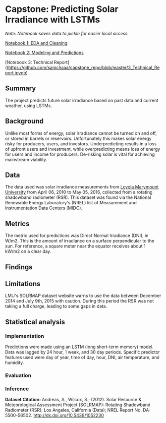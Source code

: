 # Capstone: Predicting Solar Irradiance with LSTMs

*Note: Notebook saves data to pickle for easier local access.*

[Notebook 1: EDA and Cleaning](https://github.com/samchaaa/capstone_repo/blob/master/1_EDA%20and%20Cleaning.ipynb)

[Notebook 2: Modeling and Predictions](https://github.com/samchaaa/capstone_repo/blob/master/2_Modeling%20and%20Predictions.ipynb)

[Notebook 3: Technical Report]((https://github.com/samchaaa/capstone_repo/blob/master/3_Technical_Report.ipynb)

## Summary
The project predicts future solar irradiance based on past data and current weather, using LSTMs.

## Background
Unlike most forms of energy, solar irradiance cannot be turned on and off, or stored in barrels or reservoirs. Unfortunately this makes solar energy risky for producers, users, and investors. Underpredicting results in a loss of upfront users and investment, while overpredicting means loss of energy for users and income for producers. De-risking solar is vital for achieving mainstream viability.

## Data
The data used was solar irradiance measurements from [Loyola Marymount University](https://midcdmz.nrel.gov/apps/go2url.pl?site=LMU_) from April 06, 2010 to May 05, 2016, collected from a rotating shadowband radiometer (RSR). This dataset was found via the National Renewable Energy Laboratory's (NREL) list of Measurement and Instrumentation Data Centers (MIDC).

## Metrics
The metric used for predictions was Direct Normal Irradiance (DNI), in W/m2. This is the amount of irradiance on a surface perpendicular to the sun. For reference, a square meter near the equator receives about 1 kW/m2 on a clear day.

## Findings


## Limitations
LMU's SOLRMAP dataset website warns to use the data between December 2014 and July 9th, 2015 with caution. During this period the RSR was not taking a full charge, leading to some gaps in data.

## Statistical analysis

### Implementation
Predictions were made using an LSTM (long short-term memory) model. Data was lagged by 24 hour, 1 week, and 30 day periods. Specific predictor features used were day of year, time of day, hour, DNI, air temperature, and humidity.

### Evaluation


### Inference


**Dataset Citation:**
Andreas, A., Wilcox, S.; (2012). Solar Resource & Meteorological Assessment Project (SOLRMAP): Rotating Shadowband Radiometer (RSR); Los Angeles, California (Data); NREL Report No. DA-5500-56502. http://dx.doi.org/10.5439/1052230
